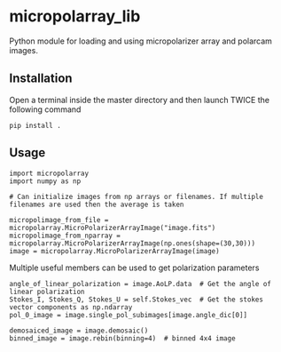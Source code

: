 # micropolarray_lib

Python module for loading and using micropolarizer array and polarcam images.


## Installation 

Open a terminal inside the master directory and then launch TWICE the following command

```
pip install .
```


## Usage

```
import micropolarray
import numpy as np

# Can initialize images from np arrays or filenames. If multiple filenames are used then the average is taken 

micropolimage_from_file = micropolarray.MicroPolarizerArrayImage("image.fits")
micropolimage_from_nparray = micropolarray.MicroPolarizerArrayImage(np.ones(shape=(30,30)))
image = micropolarray.MicroPolarizerArrayImage(image)
```

Multiple useful members can be used to get polarization parameters

```
angle_of_linear_polarization = image.AoLP.data  # Get the angle of linear polarization
Stokes_I, Stokes_Q, Stokes_U = self.Stokes_vec  # Get the stokes vector components as np.ndarray
pol_0_image = image.single_pol_subimages[image.angle_dic[0]]

demosaiced_image = image.demosaic() 
binned_image = image.rebin(binning=4)  # binned 4x4 image

```

